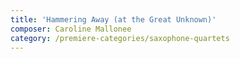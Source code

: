 ```yaml
---
title: 'Hammering Away (at the Great Unknown)'
composer: Caroline Mallonee
category: /premiere-categories/saxophone-quartets
---
```

